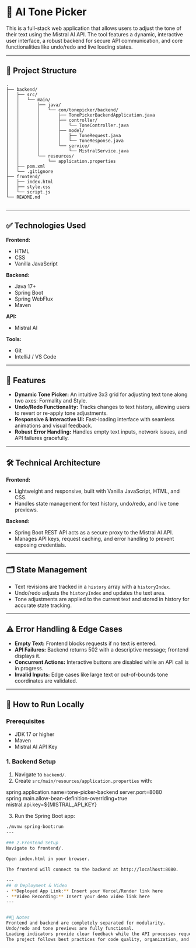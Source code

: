 
# 🤖 AI Tone Picker

This is a full-stack web application that allows users to adjust the tone of their text using the Mistral AI API. The tool features a dynamic, interactive user interface, a robust backend for secure API communication, and core functionalities like undo/redo and live loading states.

---

## 📁 Project Structure
       
```
.
├── backend/
│   ├── src/
│   │   └── main/
│   │       ├── java/
│   │       │   └── com/tonepicker/backend/
│   │       │       ├── TonePickerBackendApplication.java
│   │       │       ├── controller/
│   │       │       │   └── ToneController.java
│   │       │       ├── model/
│   │       │       │   ├── ToneRequest.java
│   │       │       │   └── ToneResponse.java
│   │       │       └── service/
│   │       │           └── MistralService.java
│   │       └── resources/
│   │           └── application.properties
│   ├── pom.xml
│   └── .gitignore
├── frontend/
│   ├── index.html
│   ├── style.css
│   └── script.js
└── README.md
       
```
---
## ✅ Technologies Used

**Frontend:**  
- HTML  
- CSS  
- Vanilla JavaScript  

**Backend:**  
- Java 17+  
- Spring Boot  
- Spring WebFlux  
- Maven  

**API:**  
- Mistral AI  

**Tools:**  
- Git  
- IntelliJ / VS Code  

---

## 📌 Features

- **Dynamic Tone Picker:** An intuitive 3x3 grid for adjusting text tone along two axes: Formality and Style.  
- **Undo/Redo Functionality:** Tracks changes to text history, allowing users to revert or re-apply tone adjustments.  
- **Responsive & Interactive UI:** Fast-loading interface with seamless animations and visual feedback.  
- **Robust Error Handling:** Handles empty text inputs, network issues, and API failures gracefully.

---

## 🛠️ Technical Architecture

**Frontend:**  
- Lightweight and responsive, built with Vanilla JavaScript, HTML, and CSS.  
- Handles state management for text history, undo/redo, and live tone previews.  

**Backend:**  
- Spring Boot REST API acts as a secure proxy to the Mistral AI API.  
- Manages API keys, request caching, and error handling to prevent exposing credentials.  

---

## 🗂 State Management

- Text revisions are tracked in a `history` array with a `historyIndex`.  
- Undo/redo adjusts the `historyIndex` and updates the text area.  
- Tone adjustments are applied to the current text and stored in history for accurate state tracking.

---

## ⚠ Error Handling & Edge Cases

- **Empty Text:** Frontend blocks requests if no text is entered.  
- **API Failures:** Backend returns 502 with a descriptive message; frontend displays it.  
- **Concurrent Actions:** Interactive buttons are disabled while an API call is in progress.  
- **Invalid Inputs:** Edge cases like large text or out-of-bounds tone coordinates are validated.

---

## 🚀 How to Run Locally

### Prerequisites
- JDK 17 or higher  
- Maven  
- Mistral AI API Key  

### 1. Backend Setup
1. Navigate to `backend/`.  
2. Create `src/main/resources/application.properties` with:

spring.application.name=tone-picker-backend
server.port=8080
spring.main.allow-bean-definition-overriding=true
mistral.api.key=${MISTRAL_API_KEY}


3. Run the Spring Boot app:

```bash
./mvnw spring-boot:run
---
                     
### 2.Frontend Setup
Navigate to frontend/.

Open index.html in your browser.

The frontend will connect to the backend at http://localhost:8080.

---
## 🌐 Deployment & Video
- **Deployed App Link:** Insert your Vercel/Render link here
- **Video Recording:** Insert your demo video link here
---


##📝 Notes
Frontend and backend are completely separated for modularity.
Undo/redo and tone previews are fully functional.
Loading indicators provide clear feedback while the API processes requests.
The project follows best practices for code quality, organization, and UX.

